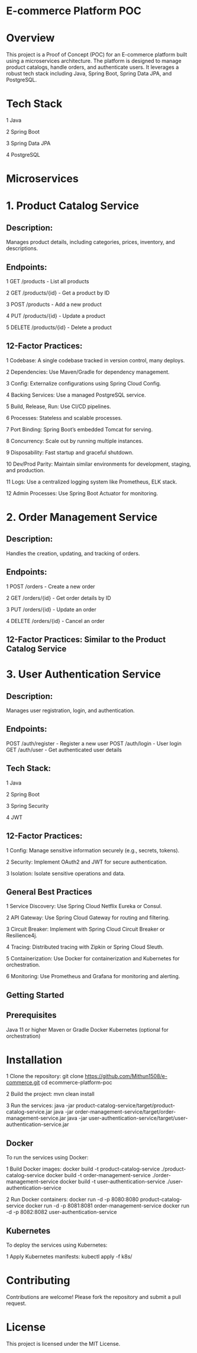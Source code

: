 # E-commerce Platform POC
# Overview
This project is a Proof of Concept (POC) for an E-commerce platform built using a microservices architecture. The platform is designed to manage product catalogs, handle orders, and authenticate users. It leverages a robust tech stack including Java, Spring Boot, Spring Data JPA, and PostgreSQL.

# Tech Stack
1 Java

2 Spring Boot

3 Spring Data JPA

4 PostgreSQL

# Microservices

# 1. Product Catalog Service
## Description: 
   Manages product details, including categories, prices, inventory, and descriptions.

## Endpoints:

1 GET /products - List all products

2 GET /products/{id} - Get a product by ID

3 POST /products - Add a new product

4 PUT /products/{id} - Update a product

5 DELETE /products/{id} - Delete a product

## 12-Factor Practices:

1 Codebase: A single codebase tracked in version control, many deploys.

2 Dependencies: Use Maven/Gradle for dependency management.

3 Config: Externalize configurations using Spring Cloud Config.

4 Backing Services: Use a managed PostgreSQL service.

5 Build, Release, Run: Use CI/CD pipelines.

6 Processes: Stateless and scalable processes.

7 Port Binding: Spring Boot’s embedded Tomcat for serving.

8 Concurrency: Scale out by running multiple instances.

9 Disposability: Fast startup and graceful shutdown.

10 Dev/Prod Parity: Maintain similar environments for development, staging, and production.

11 Logs: Use a centralized logging system like Prometheus, ELK stack.

12 Admin Processes: Use Spring Boot Actuator for monitoring.

# 2. Order Management Service
## Description:
  Handles the creation, updating, and tracking of orders.

## Endpoints:

1 POST /orders - Create a new order

2 GET /orders/{id} - Get order details by ID

3 PUT /orders/{id} - Update an order

4 DELETE /orders/{id} - Cancel an order
## 12-Factor Practices: Similar to the Product Catalog Service

# 3. User Authentication Service
## Description: 
   Manages user registration, login, and authentication.

## Endpoints:

POST /auth/register - Register a new user
POST /auth/login - User login
GET /auth/user - Get authenticated user details

## Tech Stack:

1 Java

2 Spring Boot

3 Spring Security

4 JWT

## 12-Factor Practices:

1 Config: Manage sensitive information securely (e.g., secrets, tokens).

2 Security: Implement OAuth2 and JWT for secure authentication.

3 Isolation: Isolate sensitive operations and data.

## General Best Practices
1 Service Discovery:  Use Spring Cloud Netflix Eureka or Consul.

2 API Gateway: Use Spring Cloud Gateway for routing and filtering.

3 Circuit Breaker: Implement with Spring Cloud Circuit Breaker or Resilience4j.

4 Tracing: Distributed tracing with Zipkin or Spring Cloud Sleuth.

5 Containerization: Use Docker for containerization and Kubernetes for orchestration.

6 Monitoring: Use Prometheus and Grafana for monitoring and alerting.

## Getting Started

## Prerequisites
Java 11 or higher
Maven or Gradle
Docker
Kubernetes (optional for orchestration)

# Installation
1 Clone the repository:
git clone https://github.com/Mithun1508/e-commerce.git
cd ecommerce-platform-poc

2 Build the project:
mvn clean install

3 Run the services:
java -jar product-catalog-service/target/product-catalog-service.jar
java -jar order-management-service/target/order-management-service.jar
java -jar user-authentication-service/target/user-authentication-service.jar

## Docker
To run the services using Docker:

1 Build Docker images:
docker build -t product-catalog-service ./product-catalog-service
docker build -t order-management-service ./order-management-service
docker build -t user-authentication-service ./user-authentication-service

2 Run Docker containers:
docker run -d -p 8080:8080 product-catalog-service
docker run -d -p 8081:8081 order-management-service
docker run -d -p 8082:8082 user-authentication-service

## Kubernetes
To deploy the services using Kubernetes:

1 Apply Kubernetes manifests:
kubectl apply -f k8s/

# Contributing
Contributions are welcome! Please fork the repository and submit a pull request.

# License
This project is licensed under the MIT License.
